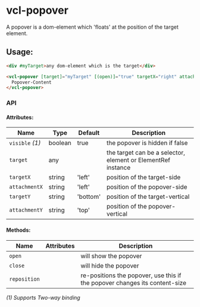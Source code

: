 # vcl-popover

A popover is a dom-element which 'floats' at the position of the target element.

## Usage:

```html
<div #myTarget>any dom-element which is the target</div>

<vcl-popover [target]="myTarget" [(open)]="true" targetX="right" attachmentX="left" targetY="top" attachmentY="top">
  Popover-Content
</vcl-popover>
```

### API

#### Attributes:

Name             | Type    | Default  | Description
---------------- | ------- | -------- | --------------------------------
`visible` _(1)_  | boolean | true     | the popover is hidden if false
`target `        | any     |          | the target can be a selector, element or ElementRef instance
`targetX`        | string  | 'left'   | position of the target-side
`attachmentX`    | string  | 'left'   | position of the popover-side
`targetY`        | string  | 'bottom' | position of the target-vertical
`attachmentY`    | string  | 'top'    | position of the popover-vertical

#### Methods:

Name         | Attributes | Description
------------ | ---------- | --------------------------------------------------------------------------
`open`       |            | will show the popover
`close`      |            | will hide the popover
`reposition` |            | re-positions the popover, use this if the popover changes its content-size

_(1) Supports Two-way binding_
